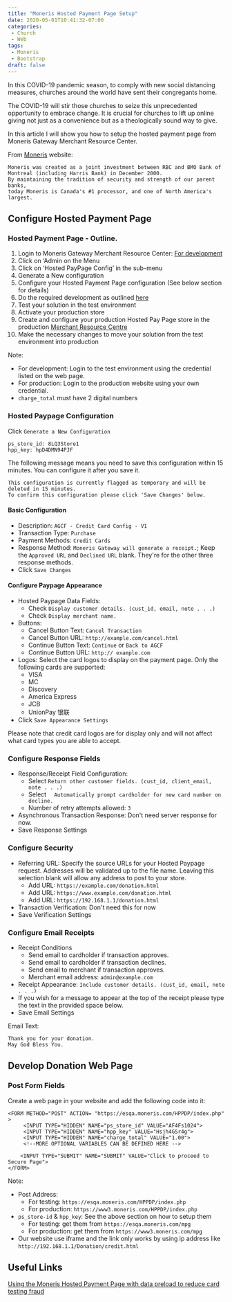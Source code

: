 ```yaml
---
title: "Moneris Hosted Payment Page Setup"
date: 2020-05-01T10:41:32-07:00
categories:
 - Church
 - Web
tags:
 - Moneris
 - Bootstrap
draft: false
---
```


In this COVID-19 pandemic season, to comply with new social distancing measures, 
churches around the world have sent their congregants home. 

The COVID-19 will stir those churches to seize this unprecedented opportunity to embrace change.
It is crucial for churches to lift up online giving not just as a convenience but as a theologically sound way to give.

In this article I will show you how to setup the hosted payment page from 
Moneris Gateway Merchant Resource Center.

From [Moneris](https://www.moneris.com/) website:
```
Moneris was created as a joint investment between RBC and BMO Bank of Montreal (including Harris Bank) in December 2000. 
By maintaining the tradition of security and strength of our parent banks, 
today Moneris is Canada's #1 processor, and one of North America's largest.
```
## Configure Hosted Payment Page

### Hosted Payment Page - Outline.

1. Login to Moneris Gateway Merchant Resource Center: [For development](https://esqa.moneris.com/mpg) 
1. Click on ‘Admin on the Menu
1. Click on ‘Hosted PayPage Config’ in the sub-menu
1. Generate a New configuration
1. Configure your Hosted Payment Page configuration (See below section for details)
1. Do the required development as outlined [here](https://developer.moneris.com/Documentation/NA/E-Commerce%20Solutions/Hosted%20Solutions/~/link.aspx?_id=0E57826471DC480E8F377C79BB88D6CB&_z=z)
1. Test your solution in the test environment
1. Activate your production store
1. Create and configure your production Hosted Pay Page store in the production [Merchant Resource Centre](https://www3.moneris.com/mpg)
1. Make the necessary changes to move your solution from the test environment into production

Note:
* For development: Login to the test environment using the credential listed on the web page.
* For production: Login to the production website using your own credential.
* `charge_total` must have 2 digital numbers

### Hosted Paypage Configuration
Click `Generate a New Configuration`
```
ps_store_id: 8LQ3Store1
hpp_key: hpD4DMN94PJF
```
The following message means you need to save this configuration within 15 minutes.
You can configure it after you save it.
```
This configuration is currently flagged as temporary and will be deleted in 15 minutes.
To confirm this configuration please click 'Save Changes' below.
```

#### Basic Configuration 
* Description: `AGCF - Credit Card Config - V1`
* Transaction Type: `Purchase`
* Payment Methods: `Credit Cards`
* Response Method: `Moneris Gateway will generate a receipt.`; Keep the `Approved URL` and `Declined URL` blank. 
They're for the other three response methods.
* Click `Save Changes`

#### Configure Paypage Appearance
* Hosted Paypage Data Fields: 
    * Check `Display customer details. (cust_id, email, note . . .)` <br>
    * Check `Display merchant name.`
* Buttons:
    * Cancel Button Text: `Cancel Transaction`
    * Cancel Button URL: `http://example.com/cancel.html`
    * Continue Button Text: `Continue` or `Back to AGCF`
    * Continue Button URL: `http:// example.com`
* Logos: Select the card logos to display on the payment page. Only the following cards are supported:
    * VISA
    * MC
    * Discovery
    * America Express
    * JCB
    * UnionPay 银联
* Click `Save Appearance Settings`

Please note that credit card logos are for display only and will not affect what card types you are able to accept.

### Configure Response Fields
* Response/Receipt Field Configuration: 
    * Select `Return other customer fields. (cust_id, client_email, note . . .)`
    * Select `	Automatically prompt cardholder for new card number on decline.`
    * Number of retry attempts allowed: `3`
* Asynchronous Transaction Response: Don't need server response for now.
* Save Response Settings

### Configure Security
* Referring URL: Specify the source URLs for your Hosted Paypage request. Addresses will be validated up to the file name. 
Leaving this selection blank will allow any address to post to your store.
    * Add URL: `https://example.com/donation.html`
    * Add URL: `https://www.example.com/donation.html`
    * Add URL: `https://192.168.1.1/donation.html`
* Transaction Verification: Don't need this for now
* Save Verification Settings

### Configure Email Receipts
* Receipt Conditions
	* Send email to cardholder if transaction approves.
	* Send email to cardholder if transaction declines.
	* Send email to merchant if transaction approves.
	* Merchant email address: `admin@example.com`
* Receipt Appearance: `Include customer details. (cust_id, email, note . . .)`
* If you wish for a message to appear at the top of the receipt please type the text in the provided space below.
* Save Email Settings

Email Text:
```
Thank you for your donation.
May God Bless You.
```

## Develop Donation Web Page

### Post Form Fields
Create a web page in your website and add the following code into it:
```
<FORM METHOD="POST" ACTION= "https://esqa.moneris.com/HPPDP/index.php" >
     <INPUT TYPE="HIDDEN" NAME="ps_store_id" VALUE="AF4Fs1024">
     <INPUT TYPE="HIDDEN" NAME="hpp_key" VALUE="Hsjh4GSr4g">
     <INPUT TYPE="HIDDEN" NAME="charge_total" VALUE="1.00">
     <!--MORE OPTIONAL VARIABLES CAN BE DEFINED HERE -->

    <INPUT TYPE="SUBMIT" NAME="SUBMIT" VALUE="Click to proceed to Secure Page">
</FORM>
```

Note: 
* Post Address:
    * For testing: `https://esqa.moneris.com/HPPDP/index.php`
    * For production: `https://www3.moneris.com/HPPDP/index.php`
* `ps_store-id` & `hpp_key`: See the above section on how to setup them
    * For testing: get them from `https://esqa.moneris.com/mpg`
    * For production: get them from `https://www3.moneris.com/mpg`
* Our website use iframe and the link only works by using ip address like `http://192.168.1.1/Donation/credit.html`

## Useful Links
[Using the Moneris Hosted Payment Page with data preload to reduce card testing fraud](https://www.mugo.ca/Blog/Using-the-Moneris-Hosted-Payment-Page-with-data-preload-to-reduce-card-testing-fraud)
